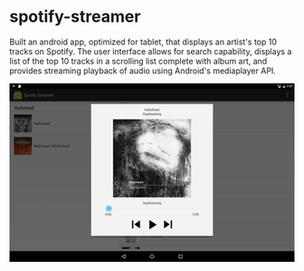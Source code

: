 # spotify-streamer

Built an android app, optimized for tablet, that displays an artist's top 10 tracks on Spotify. The user interface allows for search capability, displays a list of the top 10 tracks in a scrolling list complete with album art, and provides streaming playback of audio using Android's mediaplayer API.



![alt tag](https://github.com/manl1100/spotify-streamer/blob/master/assets/Screenshot_20160515-195721.png)
